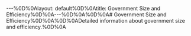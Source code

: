 ---%0D%0Alayout: default%0D%0Atitle: Government Size and Efficiency%0D%0A---%0D%0A%0D%0A# Government Size and Efficiency%0D%0A%0D%0ADetailed information about government size and efficiency.%0D%0A 
